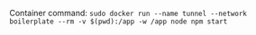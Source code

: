 Container command:
`sudo docker run --name tunnel --network boilerplate --rm -v $(pwd):/app -w /app node npm start`
